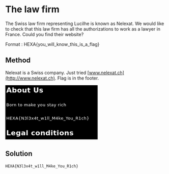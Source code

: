 # The law firm

The Swiss law firm representing Lucilhe is known as Nelexat. We would like to check that this law firm has all the authorizations to work as a lawyer in France.
Could you find their website?

Format : HEXA{you_will_know_this_is_a_flag}

## Method

Nelexat is a Swiss company. Just tried [www.nelexat.ch](http://www.nelexat.ch). Flag is in the footer.

![](./images/2023-01-29-10-52-08-image.png)

## Solution

```
HEXA{N3l3x4t_w1ll_M4ke_You_R1ch}
```

